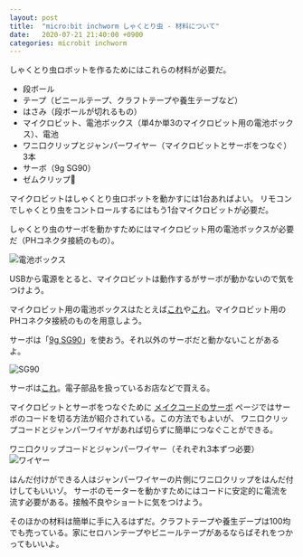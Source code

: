 ```yaml
---
layout: post
title:  "micro:bit inchworm しゃくとり虫 - 材料について"
date:   2020-07-21 21:40:00 +0900
categories: microbit inchworm
---
```

しゃくとり虫ロボットを作るためにはこれらの材料が必要だ。

* 段ボール
* テープ（ビニールテープ、クラフトテープや養生テーブなど）
* はさみ（段ボールが切れるもの）
* マイクロビット、電池ボックス（単4か単3のマイクロビット用の電池ボックス）、電池
* ワニ口クリップとジャンパーワイヤー（マイクロビットとサーボをつなぐ） 3本
* サーボ（9g SG90）
* ゼムクリップ📎

マイクロビットはしゃくとり虫ロボットを動かすには1台あればよい。
リモコンでしゃくとり虫をコントロールするにはもう1台マイクロビットが必要だ。

しゃくとり虫のサーボを動かすためにはマイクロビット用の電池ボックスが必要だ（PHコネクタ接続のもの）。

![電池ボックス](/blog/images/2020-07-21-img001.png)

USBから電源をとると、マイクロビットは動作するがサーボが動かないので気をつけよう。

マイクロビット用の電池ボックスはたとえば[これ](https://www.yodobashi.com/product/100000001003834677/)や[これ](http://akizukidenshi.com/catalog/g/gP-12665/)。マイクロビット用のPHコネクタ接続のものを用意しよう。

サーボは「[9g SG90](http://akizukidenshi.com/catalog/g/gM-08761/)」を使おう。それ以外のサーボだと動かないことがあるよ。

![SG90](/blog/images/2020-07-21-img002.png)

サーボは[これ](http://akizukidenshi.com/catalog/g/gM-08761/)。電子部品を扱っているお店などで買える。

マイクロビットとサーボをつなぐために [メイクコードのサーボ](https://makecode.microbit.org/device/servo) ページではサーボのコードを切る方法が紹介されている。この方法でもよいが、
ワニ口クリップコードとジャンパーワイヤがあれば切らずに簡単につなぐことができる。

ワニ口クリップコードとジャンパーワイヤー（それぞれ3本ずつ必要）  
![ワイヤー](/blog/images/2020-07-21-img003.png)

はんだ付けができる人はジャンパーワイヤーの片側にワニ口クリップをはんだ付けしてもいいゾ。
サーボのモーターを動かすためにはコードに安定的に電流を流す必要がある。接触不良やショートに気をつけよう。

そのほかの材料は簡単に手に入るはずだ。クラフトテープや養生デープは100均でも売っている。家にセロハンテープやビニールテープがあるならばそれをつかってもいいよ。

